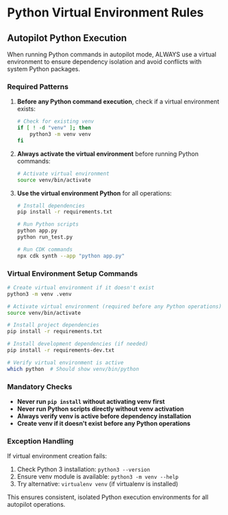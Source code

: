 # Python Virtual Environment Rules

## Autopilot Python Execution

When running Python commands in autopilot mode, ALWAYS use a virtual environment to ensure dependency isolation and avoid conflicts with system Python packages.

### Required Patterns

1. **Before any Python command execution**, check if a virtual environment exists:
   ```bash
   # Check for existing venv
   if [ ! -d "venv" ]; then
       python3 -m venv venv
   fi
   ```

2. **Always activate the virtual environment** before running Python commands:
   ```bash
   # Activate virtual environment
   source venv/bin/activate
   ```

3. **Use the virtual environment Python** for all operations:
   ```bash
   # Install dependencies
   pip install -r requirements.txt
   
   # Run Python scripts
   python app.py
   python run_test.py
   
   # Run CDK commands
   npx cdk synth --app "python app.py"
   ```

### Virtual Environment Setup Commands

```bash
# Create virtual environment if it doesn't exist
python3 -m venv .venv

# Activate virtual environment (required before any Python operations)
source venv/bin/activate

# Install project dependencies
pip install -r requirements.txt

# Install development dependencies (if needed)
pip install -r requirements-dev.txt

# Verify virtual environment is active
which python  # Should show venv/bin/python
```

### Mandatory Checks

- **Never run `pip install` without activating venv first**
- **Never run Python scripts directly without venv activation**
- **Always verify venv is active before dependency installation**
- **Create venv if it doesn't exist before any Python operations**

### Exception Handling

If virtual environment creation fails:
1. Check Python 3 installation: `python3 --version`
2. Ensure venv module is available: `python3 -m venv --help`
3. Try alternative: `virtualenv venv` (if virtualenv is installed)

This ensures consistent, isolated Python execution environments for all autopilot operations.